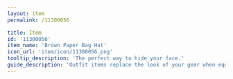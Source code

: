 ```yaml
---
layout: item
permalink: /11300056

title: Item
id: '11300056'
item_name: 'Brown Paper Bag Hat'
icon_url: 'item/icon/11300056.png'
tooltip_description: 'The perfect way to hide your face.'
guide_description: 'Outfit items replace the look of your gear when equipped.'
---
```

